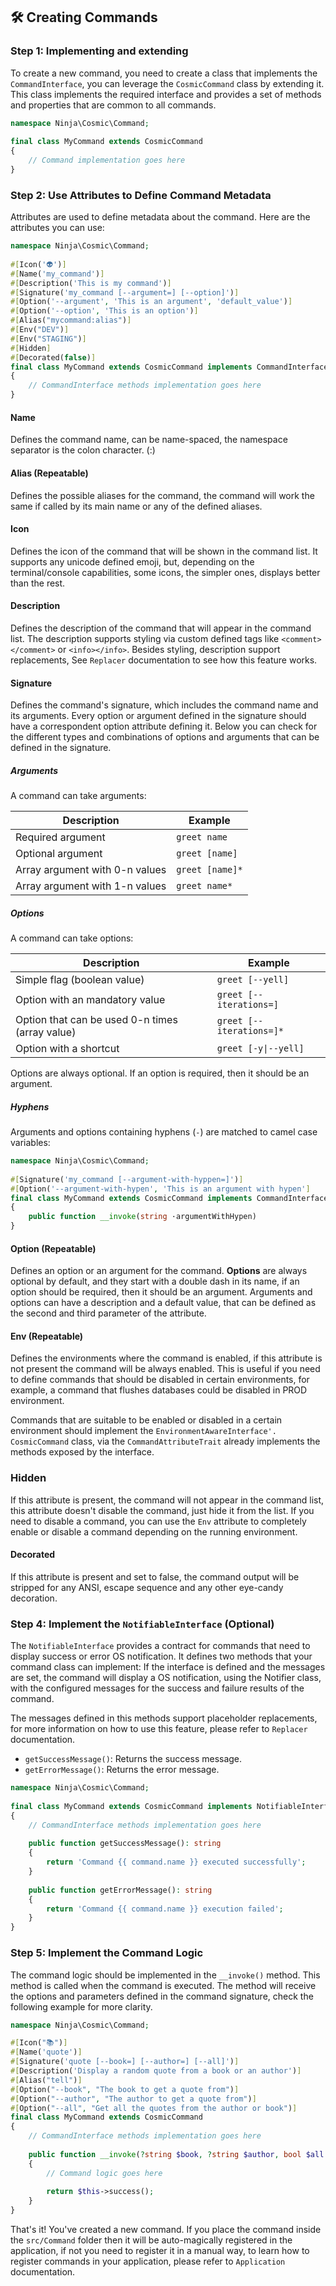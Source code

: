 ## 🛠️ Creating Commands

### Step 1: Implementing and extending

To create a new command, you need to create a class that implements the `CommandInterface`, you can leverage the `CosmicCommand` class by extending it. This class implements the required interface and provides a set of methods and properties that are common to all commands.

```php  
namespace Ninja\Cosmic\Command;  
  
final class MyCommand extends CosmicCommand  
{  
    // Command implementation goes here  
}  
```  

### Step 2: Use Attributes to Define Command Metadata

Attributes are used to define metadata about the command. Here are the attributes you can use:

```php  
namespace Ninja\Cosmic\Command;  
  
#[Icon('👽')]  
#[Name('my_command')]  
#[Description('This is my command')]  
#[Signature('my_command [--argument=] [--option]')]  
#[Option('--argument', 'This is an argument', 'default_value')]  
#[Option('--option', 'This is an option')]
#[Alias("mycommand:alias")]
#[Env("DEV")]
#[Env("STAGING")]
#[Hidden]  
#[Decorated(false)]  
final class MyCommand extends CosmicCommand implements CommandInterface  
{  
    // CommandInterface methods implementation goes here  
}  
```  


#### Name
Defines the command name, can be name-spaced, the namespace separator is the colon character. (:)

#### Alias (Repeatable)
Defines the possible aliases for the command, the command will work the same if called by its main name or any of the defined aliases.
#### Icon
Defines the icon of the command that will be shown in the command list. It supports any unicode defined emoji, but, depending on the terminal/console capabilities, some icons, the simpler ones, displays better than the rest.

#### Description
Defines the description of the command that will appear in the command list. The description supports styling via custom defined tags like `<comment></comment>` or `<info></info>`. Besides styling, description support replacements, See `Replacer` documentation to see how this feature works.

#### Signature
Defines the command's signature, which includes the command name and its arguments. Every option or argument defined in the signature should have a correspondent option attribute defining it. Below you can check for the different types and combinations of options and arguments that can be defined in the signature.

##### Arguments

A command can take arguments:

| Description                    | Example         |
|--------------------------------|-----------------|
| Required argument              | `greet name`    |
| Optional argument              | `greet [name]`  |
| Array argument with 0-n values | `greet [name]*` |
| Array argument with 1-n values | `greet name*`   |

##### Options

A command can take options:

| Description                                     | Example                  |
|-------------------------------------------------|--------------------------|
| Simple flag (boolean value)                     | `greet [--yell]`         |
| Option with an mandatory value                  | `greet [--iterations=]`  |
| Option that can be used 0-n times (array value) | `greet [--iterations=]*` |
| Option with a shortcut                          | `greet [-y\|--yell]`      |

Options are always optional. If an option is required, then it should be an argument.

##### Hyphens

Arguments and options containing hyphens (`-`) are matched to camel case variables:

```php  
namespace Ninja\Cosmic\Command;  
  
#[Signature('my_command [--argument-with-hyppen=]')]  
#[Option('--argument-with-hypen', 'This is an argument with hypen']  
final class MyCommand extends CosmicCommand implements CommandInterface  
{  
    public function __invoke(string ·argumentWithHypen)
}  
```  

#### Option (Repeatable)
Defines an option or an argument for the command. **Options** are always optional by default, and  they start with a double dash in its name, if an option should be required, then it should be an argument. Arguments and options can have a description and a default value, that can be defined as the second and third parameter of the attribute.

#### Env (Repeatable)
Defines the environments where the command is enabled, if this attribute is not present the command will be always enabled. This is useful if you need to define commands that should be disabled in certain environments, for example, a command that flushes databases could be disabled in PROD environment.

Commands that are suitable to be enabled or disabled in a certain environment should implement the `EnvironmentAwareInterface'. CosmicCommand` class, via the `CommandAttributeTrait` already implements the methods exposed by the interface.
### Hidden
If this attribute is present, the command will not appear in the command list, this attribute doesn't disable the command, just hide it from the list. If you need to disable a command, you can use the `Env` attribute to completely enable or disable a command depending on the running environment.

#### Decorated
If this attribute is present and set to false, the command output will be stripped for any ANSI, escape sequence and any other eye-candy decoration.
### Step 4: Implement the `NotifiableInterface` (Optional)

The `NotifiableInterface` provides a contract for commands that need to display success or error OS notification. It defines two methods that your command class can implement:  If the interface is defined and the messages are set, the command will display a OS notification, using the Notifier class, with the configured messages for the success and failure results of the command.

The messages defined in this methods support placeholder replacements, for more information on how to use this feature, please refer to `Replacer` documentation.

- `getSuccessMessage()`: Returns the success message.
- `getErrorMessage()`: Returns the error message.

```php  
namespace Ninja\Cosmic\Command;  
  
final class MyCommand extends CosmicCommand implements NotifiableInterface  
{  
    // CommandInterface methods implementation goes here  
  
    public function getSuccessMessage(): string  
    {  
        return 'Command {{ command.name }} executed successfully';  
    }  
  
    public function getErrorMessage(): string  
    {  
        return 'Command {{ command.name }} execution failed';  
    }  
}  
```  

### Step 5: Implement the Command Logic

The command logic should be implemented in the `__invoke()` method. This method is called when the command is executed.  The method will receive the options and parameters defined in the command signature, check the following example for more clarity.


```php  
namespace Ninja\Cosmic\Command;  

#[Icon("📚")]  
#[Name('quote')]  
#[Signature('quote [--book=] [--author=] [--all]')]  
#[Description('Display a random quote from a book or an author')]  
#[Alias("tell")]  
#[Option("--book", "The book to get a quote from")]  
#[Option("--author", "The author to get a quote from")]  
#[Option("--all", "Get all the quotes from the author or book")]
final class MyCommand extends CosmicCommand  
{  
    // CommandInterface methods implementation goes here  
  
    public function __invoke(?string $book, ?string $author, bool $all = false): int
    {  
        // Command logic goes here  
  
        return $this->success();  
    }  
}  
```  

That's it! You've created a new command. If you place the command inside the `src/Command` folder then it will be auto-magically registered in the application, if not you need to register it in a manual way, to learn how to register commands in your application, please refer to `Application` documentation.
